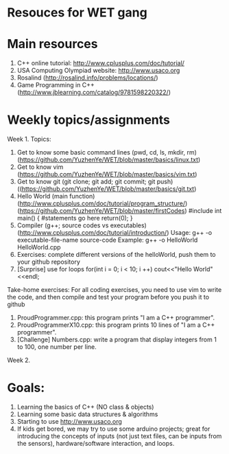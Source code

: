 # Resouces for WET gang

# Main resources
  1) C++ online tutorial: http://www.cplusplus.com/doc/tutorial/
  2) USA Computing Olympiad website: http://www.usaco.org
  3) Rosalind (http://rosalind.info/problems/locations/)
  4) Game Programming in C++ (http://www.jblearning.com/catalog/9781598220322/)

# Weekly topics/assignments
Week 1. 
  Topics:
   1) Get to know some basic command lines (pwd, cd, ls, mkdir, rm) (https://github.com/YuzhenYe/WET/blob/master/basics/linux.txt)
   2) Get to know vim (https://github.com/YuzhenYe/WET/blob/master/basics/vim.txt)
   3) Get to know git (git clone; git add; git commit; git push) ((https://github.com/YuzhenYe/WET/blob/master/basics/git.txt)
   4) Hello World (main function) (http://www.cplusplus.com/doc/tutorial/program_structure/)(https://github.com/YuzhenYe/WET/blob/master/firstCodes)
      #include <iostream>
      int main() 
      { 
          #statements go here
          return(0);
      }
   5) Compiler (g++; source codes vs executables) (http://www.cplusplus.com/doc/tutorial/introduction/)
      Usage: g++ -o executable-file-name source-code
      Example: g++ -o HelloWorld HelloWorld.cpp
   6) Exercises: complete different versions of the helloWorld, push them to your github repository
   7) [Surprise] use for loops
      for(int i = 0; i < 10; i ++) 
          cout<<"Hello World"<<endl;

  Take-home exercises:
   For all coding exercises, you need to use vim to write the code, and then compile and test your program before you push it to github
   1) ProudProgrammer.cpp:  this program prints "I am a C++ programmer".
   2) ProudProgrammerX10.cpp: this program prints 10 lines of "I am a C++ programmer".
   3) [Challenge] Numbers.cpp: write a program that display integers from 1 to 100, one number per line.

Week 2.

# Goals: 
  1) Learning the basics of C++ (NO class & objects)
  2) Learning some basic data structures & algorithms 
  3) Starting to use http://www.usaco.org 
  4) If kids get bored, we may try to use some arduino projects; great for introducing the concepts of inputs (not just text files, can be inputs from the sensors), hardware/software interaction, and loops.


